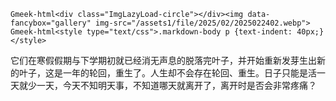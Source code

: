 `Gmeek-html<div class="ImgLazyLoad-circle"></div><img data-fancybox="gallery" img-src="/assets1/file/2025/02/2025022402.webp">`
`Gmeek-html<style type="text/css">.markdown-body p {text-indent: 40px;}</style>`

它们在寒假假期与下学期初就已经消无声息的脱落完叶子，并开始重新发芽生出新的叶子，这是一年的轮回，重生了。人生却不会存在轮回、重生。日子只能是活一天就少一天，今天不知明天事，不知道哪天就离开了，离开时是否会非常疼痛？
